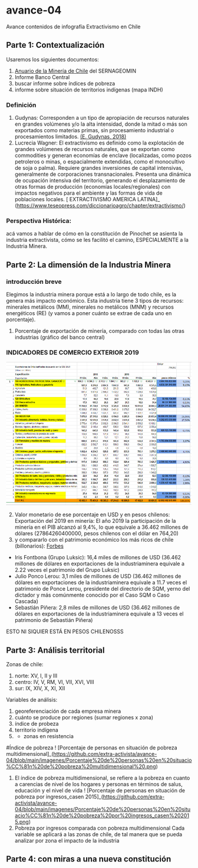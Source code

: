 # avance-04
Avance contenidos de infografía Extractivismo en Chile

## Parte 1: Contextualización

Usaremos los siguientes documentos:
1. [Anuario de la Minería de Chile](https://www.sernageomin.cl/anuario-de-la-mineria-de-chile/) del SERNAGEOMIN
2. Informe Banco Central 
3. buscar informe sobre índices de pobreza
4. informe sobre situación de territorios indígenas (mapa INDH)

### Definición
1. Gudynas: Corresponden a un tipo de apropiación de recursos naturales en grandes volúmenes y/o la alta intensidad, donde la mitad o más son exportados como materias primas, sin procesamiento industrial o procesamientos limitados. [(E. Gudynas, 2018)](http://gudynas.com/wp-content/uploads/GudynasExtractivismosConceptoViolenciasFuhem18.pdf)
2.  Lucrecia Wagner:  El extractivismo es definido como la explotación de grandes volúmenes de recursos naturales, que se exportan como commodities y generan economías de enclave (localizadas, como pozos petroleros o minas, o espacialmente extendidas, como el monocultivo de soja o palma). Requiere grandes inversiones de capital intensivas, generalmente de corporaciones transnacionales. Presenta una dinámica de ocupación intensiva del territorio, generando el desplazamiento de otras formas de producción (economías locales/regionales) con impactos negativos para el ambiente y las formas de vida de poblaciones locales.
[  EXTRACTIVISMO  AMERICA LATINA]_ (https://www.teseopress.com/diccionarioagro/chapter/extractivismo/)


### Perspectiva Histórica: 
acá vamos a hablar de cómo en la constitución de Pinochet se asienta la industria extractivista, cómo se les facilitó el camino, ESPECIALMENTE a la Industria Minera. 

## Parte 2: La dimensión de la Industria Minera
### introducción breve
Elegimos la industria minera porque está a lo largo de todo chile, es la genera más impacto económico. Esta industria tiene 3 tipos de recursos: minerales metálicos (MM), minerales no metálicos (MNM) y recursos energéticos (RE) (y vamos a poner cuánto se extrae de cada uno en porcentaje).

1. Porcentaje de exportación de minería, comparado con todas las otras industrias (gráfico del banco central) 

### INDICADORES DE  COMERCIO EXTERIOR  2019
![EXPORTACION DE CHILE 2019](https://github.com/extra-activista/avance-04/blob/main/imagenes/EXPORTACION%20DE%20CHILE%202019.PNG )

2. Valor monetario de ese porcentaje en USD y en pesos chilenos: 
Exportación del 2019 en minería: El año 2019 la participación de la minería en el PIB alcanzó al 9,4%, lo que equivale a 36.462 millones de dólares (27864260400000, pesos chilenos con el dólar en 764,20) 
3. y compararlo con el patrimonio económico los más ricos de chile (billonarios): [Forbes](https://www.forbes.com/real-time-billionaires/#26faadc83d78)
* Iris Fontbona (Grupo Luksic): 16,4 miles de millones de USD (36.462 millones de dólares en exportaciones de la industriaminera equivale a 2.22 veces el patrimonio del Grupo Luksic)
* Julio Ponco Lerou: 3,1 miles de millones de USD (36.462 millones de dólares en exportaciones de la industriaminera equivale a 11.7 veces el patrimonio de Ponce Lerou, presidente del directorio de SQM, yerno del dictador y más comúnmente conocido por el Caso SQM o Caso Cascada)
* Sebastián Piñera: 2,8 miles de millones de USD (36.462 millones de dólares en exportaciones de la industriaminera equivale a 13 veces el patrimonio de Sebastián Piñera)

ESTO NI SIQUIER ESTÁ EN PESOS CHILENOSSS

## Parte 3: Análisis territorial

Zonas de chile:
1. norte: XV, I, II y III
2. centro: IV, V, RM, VI, VII, XVI, VIII
3. sur: IX, XIV, X, XI, XII

Variables de análisis: 
1. georeferenciación de cada empresa minera 
2. cuánto se produce por regiones (sumar regiones x zona)
3. índice de probeza
4. territorio indígena
5. * zonas en resistencia

#Índice de pobreza
! [Porcentaje de personas en situación de pobreza multidimensional]_(https://github.com/extra-activista/avance-04/blob/main/imagenes/Porcentaje%20de%20personas%20en%20situacio%CC%81n%20de%20pobreza%20multidimensional%20.png)
1. El índice de pobreza multidimensional, se refiere a la pobreza en cuanto a carencias de nivel de los hogares y personas en términos de salus, educación y el nivel de vida
! [Porcentaje de personas en situación de pobreza por ingresos_casen 2015]_(https://github.com/extra-activista/avance-04/blob/main/imagenes/Porcentaje%20de%20personas%20en%20situacio%CC%81n%20de%20pobreza%20por%20ingresos_casen%202015.png)
2. Pobreza por ingresos comparada con pobreza multidimensional
Cada variable se aplicará a las zonas de chile, de tal manera que se pueda analizar por zona el impacto de la industria

## Parte 4: con miras a una nueva constitución
#

